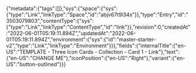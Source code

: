 {"metadata":{"tags":[]},"sys":{"space":{"sys":{"type":"Link","linkType":"Space","id":"abjv67t9l34s"}},"type":"Entry","id":"3503079803","contentType":{"sys":{"type":"Link","linkType":"ContentType","id":"link"}},"revision":0,"createdAt":"2022-06-01T05:19:11.894Z","updatedAt":"2022-06-01T05:19:11.894Z","environment":{"sys":{"id":"master-starter-v2","type":"Link","linkType":"Environment"}}},"fields":{"internalTitle":{"en-US":"TEMPLATE - Three Icon Cards - Collection - Card 1 - Link"},"text":{"en-US":"CHANGE ME"},"iconPosition":{"en-US":"Right"},"variant":{"en-US":"button-outlined"}}}